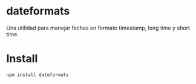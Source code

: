 # dateformats

Una utilidad para manejar fechas en formato timestamp, long time y short time.

# Install

```bash
npm install dateformats
```